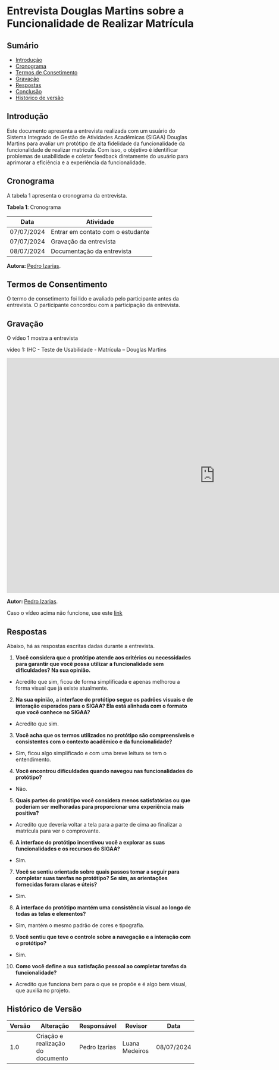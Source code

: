 # Entrevista Douglas Martins sobre a Funcionalidade de Realizar Matrícula

## Sumário

* [Introdução](#Introdução)
* [Cronograma](#Cronograma)
* [Termos de Consetimento](#Termos-de-Consentimento)
* [Gravação](#Gravação)
* [Respostas](#Respostas)
* [Conclusão](#Conclusão)
* [Histórico de versão](#Histórico-de-versão)


## Introdução

Este documento apresenta a entrevista realizada com um usuário do Sistema Integrado de Gestão de Atividades Acadêmicas (SIGAA) Douglas Martins para avaliar um protótipo de alta fidelidade da funcionalidade da funcionalidade de realizar matrícula. Com isso, o objetivo é identificar problemas de usabilidade e coletar feedback diretamente do usuário para aprimorar a eficiência e a experiência da funcionalidade.

## Cronograma

A tabela 1 apresenta o cronograma da entrevista.

**Tabela 1**: Cronograma

| Data | Atividade |
| - | - |
| 07/07/2024 | Entrar em contato com o estudante |
| 07/07/2024 | Gravação da entrevista |
| 08/07/2024 | Documentação da entrevista |


<b> Autora: </b> <a href="https://github.com/Izarias">Pedro Izarias</a>.

## Termos de Consentimento

O termo de consetimento foi lido e avaliado pelo participante antes da entrevista. O participante concordou com a participação da entrevista.

## Gravação

O vídeo 1 mostra a entrevista


vídeo 1: IHC - Teste de Usabilidade - Matrícula – Douglas Martins

<iframe width="1117" height="632" src="https://www.youtube.com/embed/_SOTH6WP_ME" title="Avaliação 03 do Protótipo de Alta Fidelidade - Matrícula" frameborder="0" allow="accelerometer; autoplay; clipboard-write; encrypted-media; gyroscope; picture-in-picture; web-share" referrerpolicy="strict-origin-when-cross-origin" allowfullscreen></iframe>

<b> Autor: </b> <a href="https://github.com/Izarias">Pedro Izarias</a>.

Caso o vídeo acima não funcione, use este [link](https://www.youtube.com/embed/_SOTH6WP_ME)


## Respostas

Abaixo, há as respostas escritas dadas durante a entrevista.

1. **Você considera que o protótipo atende aos critérios ou necessidades para garantir que você possa utilizar a funcionalidade sem dificuldades? Na sua opinião.**

- Acredito que sim, ficou de forma simplificada e apenas melhorou a forma visual que já existe atualmente.

2. **Na sua opinião, a interface do protótipo segue os padrões visuais e de interação esperados para o SIGAA? Ela está alinhada com o formato que você conhece no SIGAA?**

- Acredito que sim.

3. **Você acha que os termos utilizados no protótipo são compreensíveis e consistentes com o contexto acadêmico e da funcionalidade?**

- Sim, ficou algo simplificado e com uma breve leitura se tem o entendimento.

4. **Você encontrou dificuldades quando navegou nas funcionalidades do protótipo?**

- Não.

5. **Quais partes do protótipo você considera menos satisfatórias ou que poderiam ser melhoradas para proporcionar uma experiência mais positiva?**

- Acredito que deveria voltar a tela para a parte de cima ao finalizar a matrícula para ver o comprovante.

6. **A interface do protótipo incentivou você a explorar as suas funcionalidades e os recursos do SIGAA?**

- Sim.

7. **Você se sentiu orientado sobre quais passos tomar a seguir para completar suas tarefas no protótipo? Se sim, as orientações fornecidas foram claras e úteis?**

- Sim.

8. **A interface do protótipo mantém uma consistência visual ao longo de todas as telas e elementos?**

- Sim, mantém o mesmo padrão de cores e tipografia.

9. **Você sentiu que teve o controle sobre a navegação e a interação com o protótipo?**

- Sim.

10. **Como você define a sua satisfação pessoal ao completar tarefas da funcionalidade?**

- Acredito que funciona bem para o que se propõe e é algo bem visual, que auxilia no projeto.

## Histórico de Versão

| Versão | Alteração | Responsável | Revisor | Data |
| - | - | - | - | - |
| 1.0 | Criação e realização do documento | Pedro Izarias| Luana Medeiros | 08/07/2024 |
